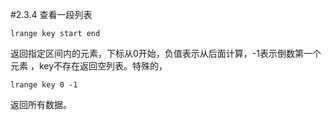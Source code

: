 #2.3.4	查看一段列表

	lrange key start end 
返回指定区间内的元素，下标从0开始，负值表示从后面计算，-1表示倒数第一个元素 ，key不存在返回空列表。特殊的，

	lrange key 0 -1 
返回所有数据。